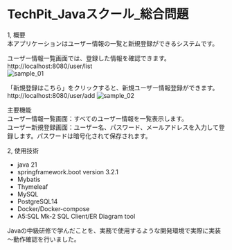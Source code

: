 # TechPit_Javaスクール_総合問題
1, 概要  
本アプリケーションはユーザー情報の一覧と新規登録ができるシステムです。  
  
ユーザー情報一覧画面では、登録した情報を確認できます。  
http://localhost:8080/user/list  
![sample_01](https://github.com/ujii-masaki/Java_School_Intermediate/assets/156159427/ccf1a2df-ec32-40d3-9b93-8abfcf90b83a)  

「新規登録はこちら」をクリックすると、新規ユーザー情報登録ができます。  
http://localhost:8080/user/add
![sample_02](https://github.com/ujii-masaki/Java_School_Intermediate/assets/156159427/89b84881-4669-4752-b544-5c06bde021af)  

主要機能  
ユーザー情報一覧画面：すべてのユーザー情報を一覧表示します。  
ユーザー新規登録画面：ユーザー名、パスワード、メールアドレスを入力して登録します。パスワードは暗号化されて保存されます。  
  
2, 使用技術  
- java 21
- springframework.boot version 3.2.1
- Mybatis
- Thymeleaf
- MySQL
- PostgreSQL14
- Docker/Docker-compose
- A5:SQL Mk-2  SQL Client/ER Diagram tool

  
Javaの中級研修で学んだことを、実務で使用するような開発環境で実際に実装～動作確認を行いました。
